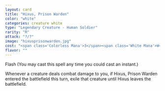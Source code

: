 ```yaml
---
layout: card
title: "Hixus, Prison Warden"
color: "white"
categories: creature white
type: "Legendary Creature - Human Soldier"
rarity: "R"
attack: "?/?"
image: "hixusprisonwarden.jpg"
cost: "<span class='Colorless Mana'>3</span><span class='White Mana'>W</span><span class='White Mana'>W</span>"
flavor: ""
---
```


Flash (You may cast this spell any time you could cast an instant.)

Whenever a creature deals combat damage to you, if Hixus, Prison Warden entered the battlefield this turn, exile that creature until Hixus leaves the battlefield.
